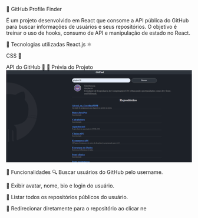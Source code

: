 📌 GitHub Profile Finder

É um projeto desenvolvido em React que consome a API pública do GitHub para buscar informações de usuários e seus repositórios.
O objetivo é treinar o uso de hooks, consumo de API e manipulação de estado no React.

🚀 Tecnologias utilizadas
React.js ⚛️

CSS 🎨

API do GitHub 📡
📸 Prévia do Projeto
![alt text](image.png)

🔧 Funcionalidades
🔍 Buscar usuários do GitHub pelo username.

👤 Exibir avatar, nome, bio e login do usuário.

📂 Listar todos os repositórios públicos do usuário.

🔗 Redirecionar diretamente para o repositório ao clicar ne
